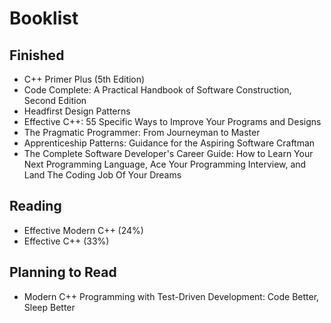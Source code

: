 Booklist
======
Finished
------
* C++ Primer Plus (5th Edition)
* Code Complete: A Practical Handbook of Software Construction, Second Edition
* Headfirst Design Patterns
* Effective C++: 55 Specific Ways to Improve Your Programs and Designs
* The Pragmatic Programmer: From Journeyman to Master
* Apprenticeship Patterns: Guidance for the Aspiring Software Craftman
* The Complete Software Developer's Career Guide: How to Learn Your Next Programming Language, Ace Your Programming Interview, and Land The Coding Job Of Your Dreams

Reading
------
* Effective Modern C++ (24%)
* Effective C++ (33%)

Planning to Read
------
* Modern C++ Programming with Test-Driven Development: Code Better, Sleep Better
